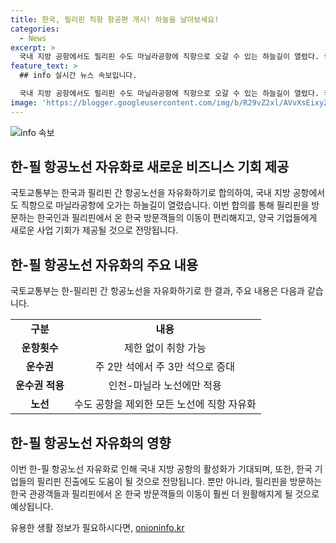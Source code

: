 ```yaml
---
title: 한국, 필리핀 직항 항공편 개시! 하늘을 날아보세요!
categories:
  - News
excerpt: >
  국내 지방 공항에서도 필리핀 수도 마닐라공항에 직항으로 오갈 수 있는 하늘길이 열렸다. 국토교통부는 한필 항공회담에서 한국 지방마닐라 구간을 자유화하기로 합의, 운항횟수 제한 없이 취항 가능. 주 운수권 증대하고, 모든 노선에 대해 직항을 자유화해 국적 항공사들의 추가 취항이 용이해졌다. 지방공항 활성화와 편의성 향상으로 기업들의 필리핀 진출에 도움이 될 것으로 전망된다.
feature_text: >
  ## info 실시간 뉴스 속보입니다.

  국내 지방 공항에서도 필리핀 수도 마닐라공항에 직항으로 오갈 수 있는 하늘길이 열렸다. 국토교통부는 한필 항공회담에서 한국 지방마닐라 구간을 자유화하기로 합의, 운항횟수 제한 없이 취항 가능. 주 운수권 증대하고, 모든 노선에 대해 직항을 자유화해 국적 항공사들의 추가 취항이 용이해졌다. 지방공항 활성화와 편의성 향상으로 기업들의 필리핀 진출에 도움이 될 것으로 전망된다.
image: 'https://blogger.googleusercontent.com/img/b/R29vZ2xl/AVvXsEixyZcFfHzMRdzZMjFBmAUKJYCLCGyLL1o632UiGVXcaFdKo_bkvkuCioo0uUKlGfBVcT3P84aROyZIXSBEx3Aw5nCQ3pTgDom1WDC4m8eifvWiAmWEEVb4x6G_l8C0QH225ldMjyaFvpxGEBGNO37VmDTDMHGhJPq73UglMfDca1-0aw/s1600/blogspot.png'
---
```


<p><img src="https://blogger.googleusercontent.com/img/b/R29vZ2xl/AVvXsEixyZcFfHzMRdzZMjFBmAUKJYCLCGyLL1o632UiGVXcaFdKo_bkvkuCioo0uUKlGfBVcT3P84aROyZIXSBEx3Aw5nCQ3pTgDom1WDC4m8eifvWiAmWEEVb4x6G_l8C0QH225ldMjyaFvpxGEBGNO37VmDTDMHGhJPq73UglMfDca1-0aw/s1600/blogspot.png" alt="info 속보" /></p>

<h2 data-ke-size="size26">한-필 항공노선 자유화로 새로운 비즈니스 기회 제공</h2>

<p data-ke-size="size16">국토교통부는 한국과 필리핀 간 항공노선을 자유화하기로 합의하여, 국내 지방 공항에서도 직항으로 마닐라공항에 오가는 하늘길이 열렸습니다. 이번 합의를 통해 필리핀을 방문하는 한국인과 필리핀에서 온 한국 방문객들의 이동이 편리해지고, 양국 기업들에게 새로운 사업 기회가 제공될 것으로 전망됩니다. </p>

<h2 data-ke-size="size24">한-필 항공노선 자유화의 주요 내용</h2>

<p data-ke-size="size16">국토교통부는 한-필리핀 간 항공노선을 자유화하기로 한 결과, 주요 내용은 다음과 같습니다.</p>

<table>
    <tr>
        <td style="text-align: center; height: 17px;"><b>구분</b></td>
        <td style="text-align: center; height: 17px;"><b>내용</b></td>
    </tr>
    <tr>
        <td style="text-align: center; height: 17px;"><b>운항횟수</b></td>
        <td style="text-align: center; height: 17px;">제한 없이 취항 가능</td>
    </tr>
    <tr>
        <td style="text-align: center; height: 17px;"><b>운수권</b></td>
        <td style="text-align: center; height: 17px;">주 2만 석에서 주 3만 석으로 증대</td>
    </tr>
    <tr>
        <td style="text-align: center; height: 17px;"><b>운수권 적용</b></td>
        <td style="text-align: center; height: 17px;">인천-마닐라 노선에만 적용</td>
    </tr>
    <tr>
        <td style="text-align: center; height: 17px;"><b>노선</b></td>
        <td style="text-align: center; height: 17px;">수도 공항을 제외한 모든 노선에 직항 자유화</td>
    </tr>
</table>

<h2 data-ke-size="size24">한-필 항공노선 자유화의 영향</h2>

<p data-ke-size="size16">이번 한-필 항공노선 자유화로 인해 국내 지방 공항의 활성화가 기대되며, 또한, 한국 기업들의 필리핀 진출에도 도움이 될 것으로 전망됩니다. 뿐만 아니라, 필리핀을 방문하는 한국 관광객들과 필리핀에서 온 한국 방문객들의 이동이 훨씬 더 원활해지게 될 것으로 예상됩니다.</p>
유용한 생활 정보가 필요하시다면, <a href="https://onioninfo.kr" rel="dofollow">onioninfo.kr</a>


